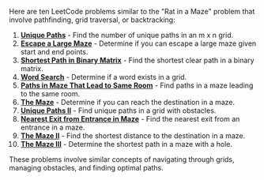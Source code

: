 Here are ten LeetCode problems similar to the "Rat in a Maze" problem that involve pathfinding, grid traversal, or backtracking:

1. **[Unique Paths](https://leetcode.com/problems/unique-paths/)** - Find the number of unique paths in an m x n grid.
2. **[Escape a Large Maze](https://leetcode.com/problems/escape-a-large-maze/)** - Determine if you can escape a large maze given start and end points.
3. **[Shortest Path in Binary Matrix](https://leetcode.com/problems/shortest-path-in-binary-matrix/)** - Find the shortest clear path in a binary matrix.
4. **[Word Search](https://leetcode.com/problems/word-search/)** - Determine if a word exists in a grid.
5. **[Paths in Maze That Lead to Same Room](https://leetcode.com/problems/paths-in-maze-that-lead-to-same-room/)** - Find paths in a maze leading to the same room.
6. **[The Maze](https://leetcode.com/problems/the-maze/)** - Determine if you can reach the destination in a maze.
7. **[Unique Paths II](https://leetcode.com/problems/unique-paths-ii/)** - Find unique paths in a grid with obstacles.
8. **[Nearest Exit from Entrance in Maze](https://leetcode.com/problems/nearest-exit-from-entrance-in-maze/)** - Find the nearest exit from an entrance in a maze.
9. **[The Maze II](https://leetcode.com/problems/the-maze-ii/)** - Find the shortest distance to the destination in a maze.
10. **[The Maze III](https://leetcode.com/problems/the-maze-iii/)** - Determine the shortest path in a maze with a hole.

These problems involve similar concepts of navigating through grids, managing obstacles, and finding optimal paths.
